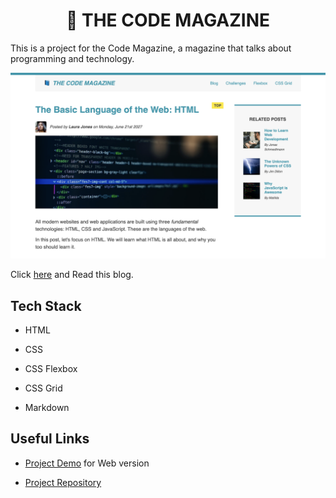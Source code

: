 #

<h1 align="center">📘 THE CODE MAGAZINE</h1>

This is a project for the Code Magazine, a magazine that talks about programming and technology.

![Behance](./hero.png)

Click [here](https://blog-post-rajeev.netlify.app/) and Read this blog.

## Tech Stack

- HTML

- CSS

- CSS Flexbox

- CSS Grid

- Markdown

## Useful Links

- [Project Demo](https://blog-post-rajeev.netlify.app/) for Web version

- [Project Repository](https://github.com/Rajeevjewar/Blog-Post.git)

